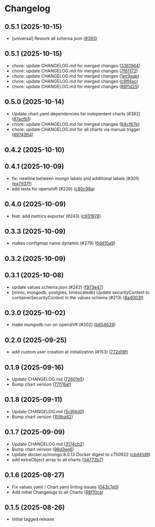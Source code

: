 # Changelog

## 0.5.1 (2025-10-15)

* [universal] Rework all schema json ([#393](https://github.com/CloudPirates-io/helm-charts/pull/393))

## 0.5.1 (2025-10-15)

* chore: update CHANGELOG.md for merged changes ([3361964](https://github.com/CloudPirates-io/helm-charts/commit/3361964))
* chore: update CHANGELOG.md for merged changes ([7f61172](https://github.com/CloudPirates-io/helm-charts/commit/7f61172))
* chore: update CHANGELOG.md for merged changes ([1ec9aab](https://github.com/CloudPirates-io/helm-charts/commit/1ec9aab))
* chore: update CHANGELOG.md for merged changes ([c9ff4ec](https://github.com/CloudPirates-io/helm-charts/commit/c9ff4ec))
* chore: update CHANGELOG.md for merged changes ([86f1d25](https://github.com/CloudPirates-io/helm-charts/commit/86f1d25))

## 0.5.0 (2025-10-14)

* Update chart.yaml dependencies for indepentent charts (#382) ([87acfb1](https://github.com/CloudPirates-io/helm-charts/commit/87acfb1))
* chore: update CHANGELOG.md for merged changes ([84cf67b](https://github.com/CloudPirates-io/helm-charts/commit/84cf67b))
* chore: update CHANGELOG.md for all charts via manual trigger ([6974964](https://github.com/CloudPirates-io/helm-charts/commit/6974964))

## 0.4.2 (2025-10-10)


## 0.4.1 (2025-10-09)

* fix: newline between mongo labels and additional labels (#301) ([ea7937f](https://github.com/CloudPirates-io/helm-charts/commit/ea7937f))
* add tests for openshift (#226) ([c80c98a](https://github.com/CloudPirates-io/helm-charts/commit/c80c98a))

## 0.4.0 (2025-10-09)

* feat: add metrics exporter (#243) ([c931978](https://github.com/CloudPirates-io/helm-charts/commit/c931978))

## 0.3.3 (2025-10-09)

* makes configmap name dynamic (#279) ([6dd10a9](https://github.com/CloudPirates-io/helm-charts/commit/6dd10a9))

## 0.3.2 (2025-10-09)


## 0.3.1 (2025-10-08)

* update values.schema.json (#242) ([f973e47](https://github.com/CloudPirates-io/helm-charts/commit/f973e47))
*  [minio, mongodb, postgres, timescaledb] Update securityContext to containerSecurityContext in the values schema (#213) ([8a4003f](https://github.com/CloudPirates-io/helm-charts/commit/8a4003f))

## 0.3.0 (2025-10-02)

* make mongodb run on openshift (#202) ([b654629](https://github.com/CloudPirates-io/helm-charts/commit/b654629))

## 0.2.0 (2025-09-25)

* add custom user creation at initialization (#153) ([772d18f](https://github.com/CloudPirates-io/helm-charts/commit/772d18f))

## 0.1.9 (2025-09-16)

* Update CHANGELOG.md ([72601e5](https://github.com/CloudPirates-io/helm-charts/commit/72601e5))
* Bump chart version ([77f76af](https://github.com/CloudPirates-io/helm-charts/commit/77f76af))

## 0.1.8 (2025-09-11)

* Update CHANGELOG.md ([5c9f4d0](https://github.com/CloudPirates-io/helm-charts/commit/5c9f4d0))
* Bump chart version ([159ba82](https://github.com/CloudPirates-io/helm-charts/commit/159ba82))

## 0.1.7 (2025-09-09)

* Update CHANGELOG.md ([3174cb2](https://github.com/CloudPirates-io/helm-charts/commit/3174cb2))
* Bump chart version ([98d3ee6](https://github.com/CloudPirates-io/helm-charts/commit/98d3ee6))
* Update docker.io/mongo:8.0.13 Docker digest to c750922 ([cbd41d9](https://github.com/CloudPirates-io/helm-charts/commit/cbd41d9))
* add extraObject array to all charts ([34772b7](https://github.com/CloudPirates-io/helm-charts/commit/34772b7))

## 0.1.6 (2025-08-27)

* Fix values.yaml / Chart.yaml linting issues ([043c7e0](https://github.com/CloudPirates-io/helm-charts/commit/043c7e0))
* Add initial Changelogs to all Charts ([68f10ca](https://github.com/CloudPirates-io/helm-charts/commit/68f10ca))

## 0.1.5 (2025-08-26)

* Initial tagged release
